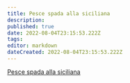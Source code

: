 ```yaml
---
title: Pesce spada alla siciliana
description: 
published: true
date: 2022-08-04T23:15:53.222Z
tags: 
editor: markdown
dateCreated: 2022-08-04T23:15:53.222Z
---
```


[Pesce spada alla siciliana](https://blog.giallozafferano.it/cucinaprediletta/pesce-spada-con-olive-alla-siciliana/)